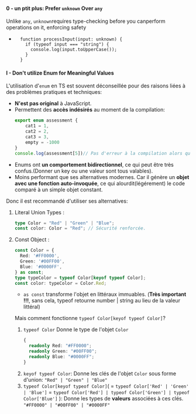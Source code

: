 #### 0 - un ptit plus: Prefer ``unknown`` Over ``any``
Unlike ``any``, ``unknown``requires type-checking before you canperform operations on it, enforcing safety
* ````
    function processInput(input: unknown) {
      if (typeof input === "string") {
        console.log(input.toUpperCase());
      }
    }
    ````

#### I - Don't utilize Enum for Meaningful Values
L'utilisation d'``enum`` en TS est souvent déconseillée pour des raisons liées à des problèmes pratiques et techniques:
* __N'est pas original__ à JavaScript.
* Permettent des __accès indésirés__ au moment de la compilation:
    ````ts
    export enum assessment {
    	cat1 = 1,
    	cat2 = 2,
    	cat3 = 3,
    	empty = -1000
    }
    console.log(assessment[5])// Pas d'erreur à la compilation alors qu'il n'existe pas !!!
    ````
* Enums ont __un comportement bidirectionnel__, ce qui peut être très confus.(Donner un key ou une valeur sont tous valables).
* Moins performant que ses alternatives modernes. Car il génère un __objet avec une fonction auto-invoquée__, ce qui alourdit(légérement) le code comparé à un simple objet constant.
    

Donc il est recommandé d'utiliser ses alternatives:
1. Literal Union Types :
    ````ts
    type Color = "Red" | "Green" | "Blue";
    const color: Color = "Red"; // Sécurité renforcée.
    ````
2. Const Object :
    ````ts
    const Color = {
      Red: '#FF0000',
      Green: '#00FF00',
      Blue: '#0000FF',
    } as const;
    type typeColor = typeof Color[keyof typeof Color];
    const color: typeColor = Color.Red;
    ````
    * ``as const`` transforme l'objet en littéraux immuables. (__Très important !!!__, sans cela, typeof retourne number | string au lieu de la valeur littéral)
    
    Mais comment fonctionne ``typeof Color[keyof typeof Color]``?
    1. ``typeof Color`` Donne le type de l'objet ``Color``
        ````ts
        {
          readonly Red: "#FF0000";
          readonly Green: "#00FF00";
          readonly Blue: "#0000FF";
        }
        ````
    2. ``keyof typeof Color``: Donne les clés de l'objet ``Color`` sous forme d'union:
        ``"Red" | "Green" | "Blue"``
    3. ``typeof Color[keyof typeof Color]``( 
        = ``typeof Color['Red' | 'Green' | 'Blue']`` 
        = ``typeof Color['Red'] | typeof Color['Green'] | typeof Color['Blue']``
        ): Donne les types de __valeurs__ associées à ces clés.
        ``"#FF0000" | "#00FF00" | "#0000FF"``

